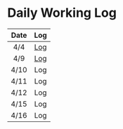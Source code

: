 # Daily Working Log
| Date | Log |
|:---:|:---:|
|4/4|[Log](https://github.com/three0-s/huchudle/blob/develop/logs/daily_working_logs/20240404.md)|
|4/9|[Log](https://github.com/three0-s/huchudle/blob/develop/logs/daily_working_logs/20240409.md)|
|4/10|Log|
|4/11|Log|
|4/12|Log|
|4/15|Log|
|4/16|Log|
